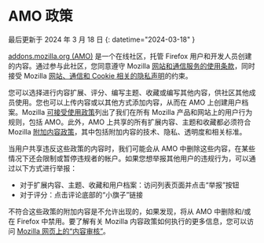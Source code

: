 # AMO 政策

最后更新于 2024 年 3 月 18 日
{: datetime="2024-03-18" }

[addons.mozilla.org (AMO)](https://addons.mozilla.org/) 是一个在线社区，托管 Firefox 用户和开发人员创建的内容。通过参与此社区，您同意遵守 Mozilla [网站和通信服务的使用条款](https://www.mozilla.org/about/legal/terms/mozilla/)，同时接受 Mozilla [网站、通信和 Cookie 相关的隐私声明](https://www.mozilla.org/privacy/websites/)的约束。

您可以选择进行内容扩展、评分、编写主题、收藏或编写其他内容，供社区其他成员使用。您也可以上传内容或以其他方式添加内容，从而在 AMO 上创建用户档案。Mozilla [可接受使用政策](https://www.mozilla.org/about/legal/acceptable-use/)列出了我们在所有 Mozilla 产品和网站上的用户行为规则，包括 AMO。此外，AMO 上共享的所有扩展内容、主题和收藏都必须符合 Mozilla [附加内容政策](https://extensionworkshop.com/documentation/publish/add-on-policies/)，其中包括附加内容的技术、隐私、透明度和相关标准。

当用户共享违反这些政策的内容时，我们可能会从 AMO 中删除这些内容，在某些情况下还会限制或暂停违规者的帐户。如果您想举报其他用户的违规行为，可以通过以下方式进行举报：

- 对于扩展内容、主题、收藏和用户档案：访问列表页面并点击“举报”按钮
- 对于评分：点击评论底部的“小旗子”链接

不符合这些政策的附加内容是不允许出现的，如果发现，将从 AMO 中删除和/或在 Firefox 中禁用。要了解有关 Mozilla 内容政策如何执行的更多信息，您可以访问 [Mozilla 网页上的“内容审核”](https://www.mozilla.org/about/legal/content-moderation)。
